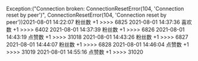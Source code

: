 Exception:("Connection broken: ConnectionResetError(104, 'Connection reset by peer')", ConnectionResetError(104, 'Connection reset by peer'))2021-08-01  14:22:07   粉丝数 +1 >>>> 6825
2021-08-01  14:37:36   喜欢数 +1 >>>> 6402
2021-08-01  14:37:39   粉丝数 +1 >>>> 6826
2021-08-01  14:43:19   点赞数 +1 >>>> 31018
2021-08-01  14:43:26   粉丝数 +1 >>>> 6827
2021-08-01  14:44:07   粉丝数 +1 >>>> 6828
2021-08-01  14:46:04   点赞数 +1 >>>> 31019
2021-08-01  14:55:16   点赞数 +1 >>>> 31020
